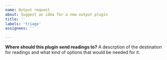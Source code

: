 ```yaml
---
name: Output request
about: Suggest an idea for a new output plugin
title: ''
labels: 'triage'
assignees: ''

---
```


**Where should this plugin send readings to?**
A descrption of the destination for readings and what kind of options that would be needed for it.
